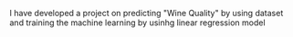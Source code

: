I have developed a project on predicting "Wine Quality" by using dataset and training the machine learning by usinhg linear regression model
